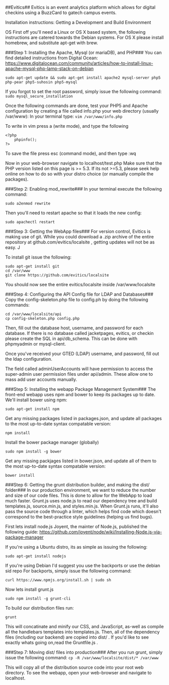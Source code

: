 ##Evitics##
Evitics is an event analytics platform which allows for digital checkins using a BuzzCard to gatech campus events.  

Installation instructions:
Getting a Development and Build Environment

OS 
First off you'll need a Linux or OS X based system, the following instructions are catered towards the Debian systems.  For OS X please install homebrew, and substitute apt-get with brew.

###Step 1: Installing the Apache, Mysql (or mariaDB), and PHP###
You can find detailed instructions from Digital Ocean: https://www.digitalocean.com/community/articles/how-to-install-linux-apache-mysql-php-lamp-stack-on-debian

```
sudo apt-get update && sudo apt-get install apache2 mysql-server php5 php-pear php5-suhosin php5-mysql
```

If you forgot to set the root password, simply issue the following command: 
```sudo mysql_secure_installation```

Once the following commands are done, test your PHP5 and Apache configuration by creating a file called info.php your web directory (usually /var/www):
In your terminal type:
```vim /var/www/info.php```

To write in vim press a (write mode), and type the following
```
<?php
    phpinfo();
?>
```

To save the file press esc (command mode), and then type :wq

Now in your web-browser navigate to localhost/test.php  Make sure that the PHP version listed on this page is >= 5.3.  If its not >=5.3, please seek help online on how to do so with your distro choice (or manually compile the packages).

###Step 2: Enabling mod_rewrite###
In your terminal execute the following command:
```
sudo a2enmod rewrite
```

Then you'll need to restart apache so that it loads the new config:
```
sudo apachectl restart
```

###Step 3: Getting the WebApp files###
For version control, Evitics is making use of git.  While you could download a .zip archive of the entire repository at github.com/evitics/localsite , getting updates will not be as easy.  J

To install git issue the following:
```
sudo apt-get install git
cd /var/www 
git clone https://github.com/evitics/localsite
```

You should now see the entire evitics/localsite inside /var/www/localsite

###Step 4: Configuring the API Config file for LDAP and Databases###
Copy the config-skeleton.php file to config.ph by doing the following commands:
```
cd /var/www/localsite/api
cp config-skeleton.php config.php
```

Then, fill out the database host, username, and password for each database.  If there is no database called jacketpages, evitics, or checkin please create the SQL in api/db_schema.  This can be done with phpmyadmin or mysql-client.

Once you've received your GTED (LDAP) username, and password, fill out the ldap configuration.

The field called adminUserAccounts will have permission to access the super-admin user permission files under api/admin.  These allow one to mass add user accounts manually.


###Step 5: Installing the webapp Package Management System###
The front-end webapp uses npm and bower to keep its packages up to date. 
We'll install bower using npm:
```
sudo apt-get install npm
```

Get any missing packages listed in packages.json, and update all packages to the most up-to-date syntax compatable version:
```
npm install
```

Install the bower package manager (globally)
```
sudo npm install -g bower
```

Get any missing packjages listed in bower.json, and update all of them to the most up-to-date syntax compatable version:
```
bower install
```

###Step 6: Getting the grunt distribution builder, and making the dist/ folder###
In our production environment, we want to reduce the number and size of our code files.  This is done to allow for the WebApp to load much faster.  Grunt.js uses node.js to read our dependency tree and build templates.js, source.min.js, and styles.min.js. When Grunt.js runs, it'll also pass the source code through a linter, which helps find code which doesn't correspond to the best-practice style guidelines (helping us find bugs).

First lets install node.js
Joyent, the mainter of Node.js, published the following guide: https://github.com/joyent/node/wiki/Installing-Node.js-via-package-manager

If you're using a Ubuntu distro, its as simple as issuing the following:
```
sudo apt-get install nodejs
```

If you're using Debian I'd suggest you use the backports or use the debian sid repo
For backports, simply issue the following command:
```
curl https://www.npmjs.org/install.sh | sudo sh
```

Now lets install grunt.js
```
sudo npm install -g grunt-cli
```

To build our distribution files run:
```
grunt
```

This will concatinate and minify our CSS, and JavaScript, as-well as compile all the handlebars templates into templates.js. Then, all of the dependency files (including our backend) are copied into dist/ .  If you'd like to see exactly whats going on,read the Gruntfile.js .

###Step 7: Moving dist/ files into production###
After you run grunt, simply issue the following command:
```cp -R /var/www/localsite/dist/* /var/www```

This will copy all of the distribution source code into your root web directory. To see the webapp, open your web-browser and navigate to localhost.
